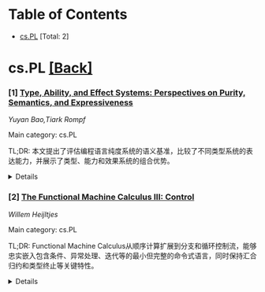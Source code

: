 <div id=toc></div>

# Table of Contents

- [cs.PL](#cs.PL) [Total: 2]


<div id='cs.PL'></div>

# cs.PL [[Back]](#toc)

### [1] [Type, Ability, and Effect Systems: Perspectives on Purity, Semantics, and Expressiveness](https://arxiv.org/abs/2510.07582)
*Yuyan Bao,Tiark Rompf*

Main category: cs.PL

TL;DR: 本文提出了评估编程语言纯度系统的语义基准，比较了不同类型系统的表达能力，并展示了类型、能力和效果系统的组合优势。


<details>
  <summary>Details</summary>
Motivation: 现有强制纯度和效果分离的方法（如单子、类型效果系统、能力系统）在精度和可用性之间存在张力，各有优缺点，需要更好的评估标准。

Method: 1. 基于上下文等价性提出纯度的语义定义；2. 用完整性程度衡量表达能力；3. 比较最小有意义的效果和能力系统；4. 提出类型、能力和效果系统的综合方案。

Result: 发现最小有意义的效果系统和能力系统在表达能力上是不可比较的，即两者互不包含；提出的综合系统能结合各自优势并避免弱点。

Conclusion: 通过语义基准和表达能力测量，证明了不同类型系统的互补性，提出的综合方法为效果类型系统提供了更好的理论基础和证明工具。

Abstract: Programming benefits from a clear separation between pure, mathematical
computation and impure, effectful interaction with the world. Existing
approaches to enforce this separation include monads, type-and-effect systems,
and capability systems. All share a tension between precision and usability,
and each one has non-obvious strengths and weaknesses.
  This paper aims to raise the bar in assessing such systems. First, we propose
a semantic definition of purity, inspired by contextual equivalence, as a
baseline independent of any specific typing discipline. Second, we propose that
expressiveness should be measured by the degree of completeness, i.e., how many
semantically pure terms can be typed as pure. Using this measure, we focus on
minimal meaningful effect and capability systems and show that they are
incomparable, i.e., neither subsumes the other in terms of expressiveness.
  Based on this result, we propose a synthesis and show that type, ability, and
effect systems combine their respective strengths while avoiding their
weaknesses. As part of our formal model, we provide a logical relation to
facilitate proofs of purity and other properties for a variety of effect typing
disciplines.

</details>


### [2] [The Functional Machine Calculus III: Control](https://arxiv.org/abs/2510.07851)
*Willem Heijltjes*

Main category: cs.PL

TL;DR: Functional Machine Calculus从顺序计算扩展到分支和循环控制流，能够忠实嵌入包含条件、异常处理、迭代等的最小但完整的命令式语言，同时保持汇合归约和类型终止等关键特性。


<details>
  <summary>Details</summary>
Motivation: 统一函数式和命令式编程范式，在保持lambda演算核心特性的基础上嵌入计算效应、求值策略和控制流操作，从顺序计算扩展到分支循环控制流。

Method: 通过扩展简化的Krivine机器，使用多个操作数栈建模效应，使用延续栈建模顺序、分支和循环计算，定义简单的操作语义。

Result: 实现了汇合归约关系和简单类型系统，保证机器终止和强规范化（无迭代时），这些特性可传递到嵌入的命令式语言中。

Conclusion: 提供了一个支持简单类型、直观操作语义和汇合归约语义的统一函数式-命令式计算模型。

Abstract: The Functional Machine Calculus (Heijltjes 2022) is a new approach to
unifying the imperative and functional programming paradigms. It extends the
lambda-calculus, preserving the key features of confluent reduction and typed
termination, to embed computational effects, evaluation strategies, and control
flow operations. The first instalment modelled sequential higher-order
computation with global store, input/output, probabilities, and
non-determinism, and embedded both the call-by-name and call-by-value
lambda-calculus, as well as Moggi's computational metalanguage and Levy's
call-by-push-value. The present paper extends the calculus from sequential to
branching and looping control flow. This allows the faithful embedding of a
minimal but complete imperative language, including conditionals, exception
handling, and iteration, as well as constants and algebraic data types.
  The calculus is defined through a simple operational semantics, extending the
(simplified) Krivine machine for the lambda-calculus with multiple operand
stacks to model effects and a continuation stack to model sequential,
branching, and looping computation. It features a confluent reduction relation
and a system of simple types that guarantees termination of the machine and
strong normalization of reduction (in the absence of iteration). These
properties carry over to the embedded imperative language, providing a unified
functional-imperative model of computation that supports simple types, a direct
and intuitive operational semantics, and a confluent reduction semantics.

</details>
